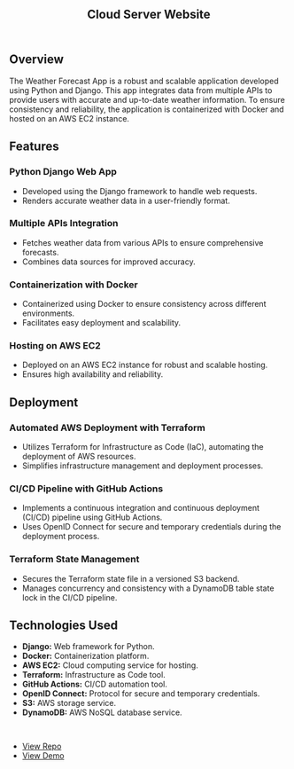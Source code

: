 <div id="main" class="alt">

<!-- One -->
<section id="one">
	<div class="inner">
		<header class="major">
			<h1>Cloud Server Website</h1>
		</header>

<!-- Content -->
<h2 id="content">Overview</h2>
<p>The Weather Forecast App is a robust and scalable application developed using Python and Django. This app integrates data from multiple APIs to provide users with accurate and up-to-date weather information. To ensure consistency and reliability, the application is containerized with Docker and hosted on an AWS EC2 instance.</p>

<h2 id="content">Features</h2>
<h3>Python Django Web App</h3>
<ul>
    <li>Developed using the Django framework to handle web requests.</li>
    <li>Renders accurate weather data in a user-friendly format.</li>
</ul>

<h3>Multiple APIs Integration</h3>
    <ul>
        <li>Fetches weather data from various APIs to ensure comprehensive forecasts.</li>
        <li>Combines data sources for improved accuracy.</li>
    </ul>

<h3>Containerization with Docker</h3>
    <ul>
        <li>Containerized using Docker to ensure consistency across different environments.</li>
        <li>Facilitates easy deployment and scalability.</li>
    </ul>

<h3>Hosting on AWS EC2</h3>
    <ul>
        <li>Deployed on an AWS EC2 instance for robust and scalable hosting.</li>
        <li>Ensures high availability and reliability.</li>
    </ul>

<h2>Deployment</h2>

<h3>Automated AWS Deployment with Terraform</h3>
    <ul>
        <li>Utilizes Terraform for Infrastructure as Code (IaC), automating the deployment of AWS resources.</li>
        <li>Simplifies infrastructure management and deployment processes.</li>
    </ul>

<h3>CI/CD Pipeline with GitHub Actions</h3>
    <ul>
        <li>Implements a continuous integration and continuous deployment (CI/CD) pipeline using GitHub Actions.</li>
        <li>Uses OpenID Connect for secure and temporary credentials during the deployment process.</li>
    </ul>

<h3>Terraform State Management</h3>
    <ul>
        <li>Secures the Terraform state file in a versioned S3 backend.</li>
        <li>Manages concurrency and consistency with a DynamoDB table state lock in the CI/CD pipeline.</li>
    </ul>

<h2>Technologies Used</h2>
    <ul>
        <li><strong>Django:</strong> Web framework for Python.</li>
        <li><strong>Docker:</strong> Containerization platform.</li>
        <li><strong>AWS EC2:</strong> Cloud computing service for hosting.</li>
        <li><strong>Terraform:</strong> Infrastructure as Code tool.</li>
        <li><strong>GitHub Actions:</strong> CI/CD automation tool.</li>
        <li><strong>OpenID Connect:</strong> Protocol for secure and temporary credentials.</li>
        <li><strong>S3:</strong> AWS storage service.</li>
        <li><strong>DynamoDB:</strong> AWS NoSQL database service.</li>
    </ul>

<!-- <h4>Fit</h4> -->
<div class="image fit">
<img src="{% link assets/images/Weather-App.png %}" alt="" />
<ul class="actions" style="padding-top:1rem;">
    <li><a href="https://github.com/ericnbello/weather" class="button">View Repo</a></li>
    <li><a href="http://ec2-44-214-46-118.compute-1.amazonaws.com" class="button">View Demo</a></li>
</ul>
</div>
</section>